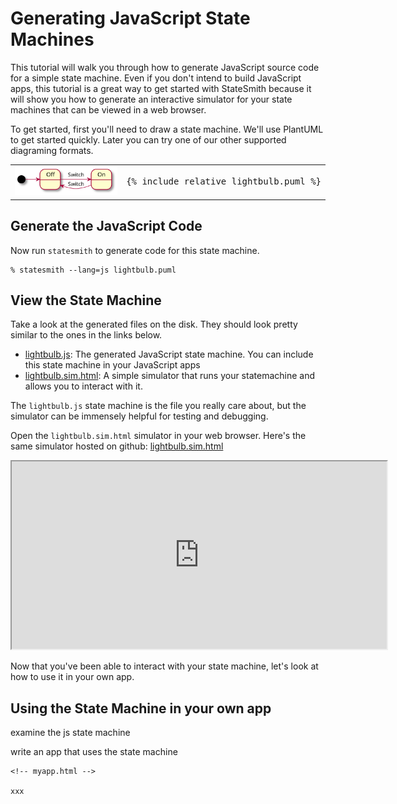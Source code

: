 # Generating JavaScript State Machines

This tutorial will walk you through how to generate JavaScript source code for a simple state machine. Even if you don't intend to build JavaScript apps, this tutorial is a great way to get started with StateSmith because it will show you how to generate an interactive simulator for your state machines that can be viewed in a web browser.

To get started, first you'll need to draw a state machine. We'll use PlantUML to get started quickly. Later you can try one of our other supported diagraming formats.


<table>
<tr>
<td>

<img src="lightbulb.svg">

</td>
<td>
<pre>
{% include_relative lightbulb.puml %}
</pre>
</td>
</tr>
</table>


## Generate the JavaScript Code

Now run `statesmith` to generate code for this state machine.

```
% statesmith --lang=js lightbulb.puml
```

## View the State Machine

Take a look at the generated files on the disk. They should look pretty similar to the ones in the links below.

* [lightbulb.js](lightbulb.js): The generated JavaScript state machine. You can include this state machine in your JavaScript apps
* [lightbulb.sim.html](lightbulb.sim.html): A simple simulator that runs your statemachine and allows you to interact with it.

The `lightbulb.js` state machine is the file you really care about, but the simulator can be immensely helpful for testing and debugging.

Open the `lightbulb.sim.html` simulator in your web browser. Here's the same simulator hosted on github: [lightbulb.sim.html](https://emmby.github.io/statesmith-simplified/languages/lightbulb.sim.html)


<iframe height="300" width="600" src="https://emmby.github.io/statesmith-simplified/languages/lightbulb.sim.html"></iframe>


Now that you've been able to interact with your state machine, let's look at how to use it in your own app.


## Using the State Machine in your own app

examine the js state machine

write an app that uses the state machine

```
<!-- myapp.html -->

xxx
```




